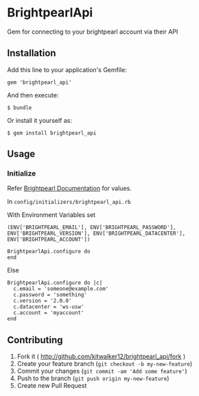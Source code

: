 # BrightpearlApi

Gem for connecting to your brightpearl account via their API

## Installation

Add this line to your application's Gemfile:

    gem 'brightpearl_api'

And then execute:

    $ bundle

Or install it yourself as:

    $ gem install brightpearl_api

## Usage

### Initialize

Refer [Brightpearl Documentation](http://www.brightpearl.com/developer/latest/tutorial/getting-started.html) for values.

In ```config/initializers/brightpearl_api.rb```

With Environment Variables set

```(ENV['BRIGHTPEARL_EMAIL'], ENV['BRIGHTPEARL_PASSWORD'], ENV['BRIGHTPEARL_VERSION'], ENV['BRIGHTPEARL_DATACENTER'], ENV['BRIGHTPEARL_ACCOUNT'])```

```
BrightpearlApi.configure do
end
```

Else

```
BrightpearlApi.configure do |c|
  c.email = 'someone@example.com'
  c.password = 'something'
  c.version = '2.0.0'
  c.datacenter = 'ws-usw'
  c.account = 'myaccount'
end
```

## Contributing

1. Fork it ( http://github.com/kitwalker12/brightpearl_api/fork )
2. Create your feature branch (`git checkout -b my-new-feature`)
3. Commit your changes (`git commit -am 'Add some feature'`)
4. Push to the branch (`git push origin my-new-feature`)
5. Create new Pull Request
